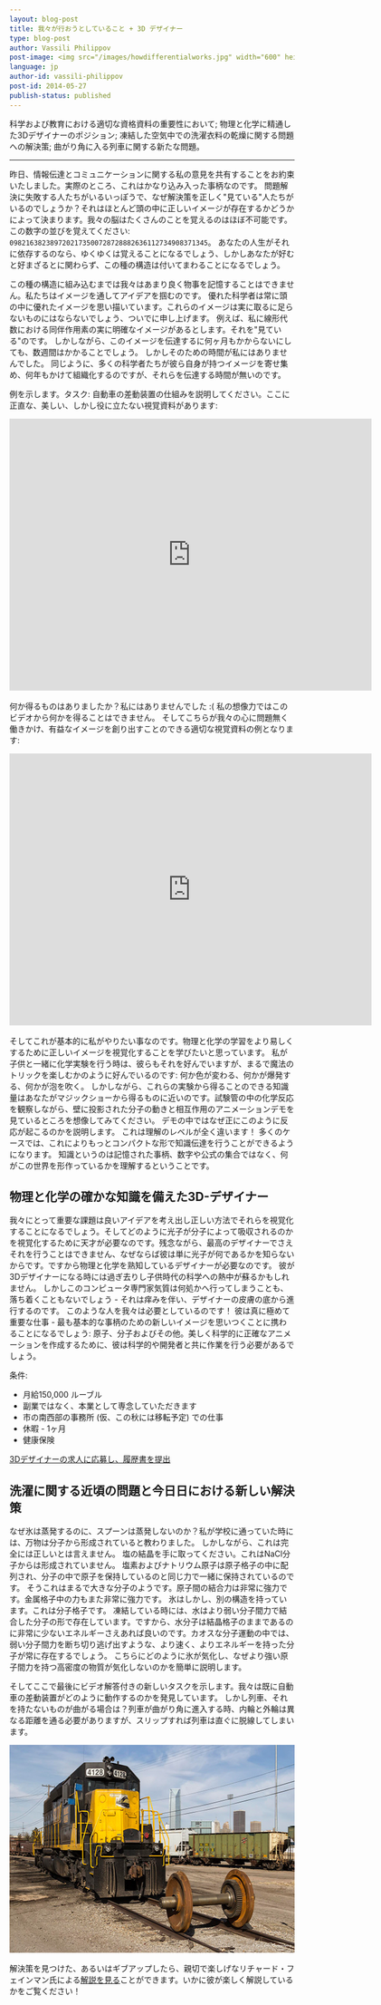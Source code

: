 ```yaml
---
layout: blog-post
title: 我々が行おうとしていること + 3D デザイナー
type: blog-post
author: Vassili Philippov
post-image: <img src="/images/howdifferentialworks.jpg" width="600" height="400" alt="How differential works">
language: jp
author-id: vassili-philippov
post-id: 2014-05-27
publish-status: published
---
```

科学および教育における適切な資格資料の重要性において; 物理と化学に精通した3Dデザイナーのポジション;
凍結した空気中での洗濯衣料の乾燥に関する問題への解決策; 曲がり角に入る列車に関する新たな問題。
<!-- more -->

---

昨日、情報伝達とコミュニケーションに関する私の意見を共有することをお約束いたしました。実際のところ、これはかなり込み入った事柄なのです。
問題解決に失敗する人たちがいるいっぽうで、なぜ解決策を正しく"見ている"人たちがいるのでしょうか？それはほとんど頭の中に正しいイメージが存在するかどうかによって決まります。我々の脳はたくさんのことを覚えるのはほぼ不可能です。
この数字の並びを覚えてください:
<code>0982163823897202173500728728882636112734908371345</code>。
あなたの人生がそれに依存するのなら、ゆくゆくは覚えることになるでしょう、しかしあなたが好むと好まざるとに関わらず、この種の構造は付いてまわることになるでしょう。

この種の構造に組み込むまでは我々はあまり良く物事を記憶することはできません。私たちはイメージを通してアイデアを掴むのです。
優れた科学者は常に頭の中に優れたイメージを思い描いています。これらのイメージは実に取るに足らないものにはならないでしょう、ついでに申し上げます。
例えば、私に線形代数における同伴作用素の実に明確なイメージがあるとします。それを"見ている"のです。
しかしながら、このイメージを伝達するに何ヶ月もかからないにしても、数週間はかかることでしょう。
しかしそのための時間が私にはありませんでした。
同じように、多くの科学者たちが彼ら自身が持つイメージを寄せ集め、何年もかけて組織化するのですが、それらを伝達する時間が無いのです。

例を示します。タスク: 自動車の差動装置の仕組みを説明してください。ここに正直な、美しい、しかし役に立たない視覚資料があります:

<iframe width="640" height="480" src="http://www.youtube.com/embed/lN_xGRt_vVY?rel=0" frameborder="0" allowfullscreen></iframe>
<br/>

何か得るものはありましたか？私にはありませんでした :( 私の想像力ではこのビデオから何かを得ることはできません。
そしてこちらが我々の心に問題無く働きかけ、有益なイメージを創り出すことのできる適切な視覚資料の例となります:

<iframe width="640" height="480" src="http://www.youtube.com/embed/yYAw79386WI?rel=0&start=200" frameborder="0" allowfullscreen></iframe>
<br/>

そしてこれが基本的に私がやりたい事なのです。物理と化学の学習をより易しくするために正しいイメージを視覚化することを学びたいと思っています。
私が子供と一緒に化学実験を行う時は、彼らもそれを好んでいますが、まるで魔法のトリックを楽しむかのように好んでいるのです:
何か色が変わる、何かが爆発する、何かが泡を吹く。
しかしながら、これらの実験から得ることのできる知識量はあなたがマジックショーから得るものに近いのです。試験管の中の化学反応を観察しながら、壁に投影された分子の動きと相互作用のアニメーションデモを見ているところを想像してみてください。
デモの中ではなぜ正にこのように反応が起こるのかを説明します。
これは理解のレベルが全く違います！
多くのケースでは、これによりもっとコンパクトな形で知識伝達を行うことができるようになります。
知識というのは記憶された事柄、数字や公式の集合ではなく、何がこの世界を形作っているかを理解するということです。

## 物理と化学の確かな知識を備えた3D-デザイナー

我々にとって重要な課題は良いアイデアを考え出し正しい方法でそれらを視覚化することになるでしょう。そしてどのように光子が分子によって吸収されるのかを視覚化するために天才が必要なのです。残念ながら、最高のデザイナーでさえそれを行うことはできません、なぜならば彼は単に光子が何であるかを知らないからです。ですから物理と化学を熟知しているデザイナーが必要なのです。
彼が3Dデザイナーになる時には過ぎ去りし子供時代の科学への熱中が蘇るかもしれません。
しかしこのコンピュータ専門家気質は何処かへ行ってしまうことも、落ち着くこともないでしょう - それは痒みを伴い、デザイナーの皮膚の底から進行するのです。
このような人を我々は必要としているのです！
彼は真に極めて重要な仕事 - 最も基本的な事柄のための新しいイメージを思いつくことに携わることになるでしょう:
原子、分子およびその他。美しく科学的に正確なアニメーションを作成するために、彼は科学的や開発者と共に作業を行う必要があるでしょう。

条件:

* 月給150,000 ルーブル
* 副業ではなく、本業として専念していただきます
* 市の南西部の事務所 (仮、この秋には移転予定) での仕事
* 休暇 - 1ヶ月
* 健康保険

<a class="btn btn-primary btn-lg active" href="http://www.it-dominanta.ru/ru/resume_applications/new?vacancy_id=325" role="button">3Dデザイナーの求人に応募し、履歴書を提出</a>

## 洗濯に関する近頃の問題と今日日における新しい解決策

なぜ氷は蒸発するのに、スプーンは蒸発しないのか？私が学校に通っていた時には、万物は分子から形成されていると教わりました。
しかしながら、これは完全には正しいとは言えません。
塩の結晶を手に取ってください。これはNaCl分子からは形成されていません。
塩素およびナトリウム原子は原子格子の中に配列され、分子の中で原子を保持しているのと同じ力で一緒に保持されているのです。
そうこれはまるで大きな分子のようです。原子間の結合力は非常に強力です。金属格子中の力もまた非常に強力です。
氷はしかし、別の構造を持っています。これは分子格子です。
凍結している時には、水はより弱い分子間力で結合した分子の形で存在しています。ですから、水分子は結晶格子のままであるのに非常に少ないエネルギーさえあれば良いのです。カオスな分子運動の中では、弱い分子間力を断ち切り逃げ出すような、より速く、よりエネルギーを持った分子が常に存在するでしょう。
こちらにどのように氷が気化し、なぜより強い原子間力を持つ高密度の物質が気化しないのかを簡単に説明します。

そしてここで最後にビデオ解答付きの新しいタスクを示します。我々は既に自動車の差動装置がどのように動作するのかを発見しています。
しかし列車、それを持たないものが曲がる場合は？列車が曲がり角に進入する時、内輪と外輪は異なる距離を通る必要がありますが、スリップすれば列車は直ぐに脱線してしまいます。

<a href="https://www.flickr.com/photos/katsrcool/12573192603"><img src="/images/trainwheels.jpg" width="600" height="367" alt="列車の車輪"></a>

解決策を見つけた、あるいはギブアップしたら、親切で楽しげなリチャード・フェインマン氏による<a href="http://www.youtube.com/watch?v=y7h4OtFDnYE">解説を見る</a>ことができます。いかに彼が楽しく解説しているかをご覧ください！ 